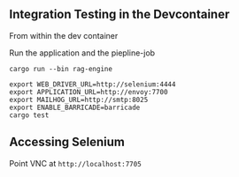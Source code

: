 ## Integration Testing in the Devcontainer

From within the dev container

Run the application and the piepline-job

```
cargo run --bin rag-engine
```

```
export WEB_DRIVER_URL=http://selenium:4444
export APPLICATION_URL=http://envoy:7700
export MAILHOG_URL=http://smtp:8025
export ENABLE_BARRICADE=barricade
cargo test
```

## Accessing Selenium

Point VNC at `http://localhost:7705`